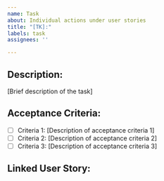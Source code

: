 ```yaml
---
name: Task
about: Individual actions under user stories
title: "[TK]:"
labels: task
assignees: ''

---
```


## Description:
[Brief description of the task]

## Acceptance Criteria:
- [ ] Criteria 1: [Description of acceptance criteria 1]
- [ ] Criteria 2: [Description of acceptance criteria 2]
- [ ] Criteria 3: [Description of acceptance criteria 3]

## Linked User Story:
